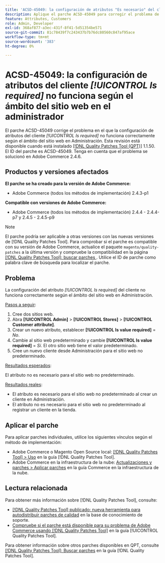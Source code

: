 ```yaml
---
title: 'ACSD-45049: la configuración de atributos "Es necesario" del cliente no funciona según el ámbito del sitio web en el administrador'
description: Aplique el parche ACSD-45049 para corregir el problema de Adobe Commerce en el que el atributo del cliente "[!UICONTROL Is required]" no se ha anulado correctamente según el ámbito del sitio web en Administración.
feature: Attributes, Customers
role: Admin, Developer
exl-id: 368af877-a3ec-431f-8f41-5d51354be571
source-git-commit: 81c78439f7c243437b7b76dc80560c847af95ace
workflow-type: tm+mt
source-wordcount: '383'
ht-degree: 0%

---
```


# ACSD-45049: la configuración de atributos del cliente *[!UICONTROL Is required]* no funciona según el ámbito del sitio web en el administrador

El parche ACSD-45049 corrige el problema en el que la configuración de atributos del cliente *[!UICONTROL Is required]* no funciona correctamente según el ámbito del sitio web en Administración. Esta revisión está disponible cuando está instalado [[!DNL Quality Patches Tool (QPT)]](/help/tools/quality-patches-tool/usage.md) 1.1.50. El ID del parche es ACSD-45049. Tenga en cuenta que el problema se solucionó en Adobe Commerce 2.4.6.

## Productos y versiones afectados

**El parche se ha creado para la versión de Adobe Commerce:**

* Adobe Commerce (todos los métodos de implementación) 2.4.3-p1

**Compatible con versiones de Adobe Commerce:**

* Adobe Commerce (todos los métodos de implementación) 2.4.4 - 2.4.4-p7 y 2.4.5 - 2.4.5-p9

>[!NOTE]
>
>El parche podría ser aplicable a otras versiones con las nuevas versiones de [!DNL Quality Patches Tool]. Para comprobar si el parche es compatible con su versión de Adobe Commerce, actualice el paquete `magento/quality-patches` a la última versión y compruebe la compatibilidad en la página [[!DNL Quality Patches Tool]: buscar parches ](https://experienceleague.adobe.com/tools/commerce-quality-patches/index.html). Utilice el ID de parche como palabra clave de búsqueda para localizar el parche.

## Problema

La configuración del atributo *[!UICONTROL Is required]* del cliente no funciona correctamente según el ámbito del sitio web en Administración.

<u>Pasos a seguir</u>:

1. Cree dos sitios web.
1. Abra **[!UICONTROL Admin]** > **[!UICONTROL Stores]** > **[!UICONTROL Customer attribute]**.
1. Crear un nuevo atributo, establecer **[!UICONTROL Is value required]** = *No*.
1. Cambie al sitio web predeterminado y cambie **[!UICONTROL Is value required]** = *Sí*. El otro sitio web tiene el valor predeterminado.
1. Cree un nuevo cliente desde Administración para el sitio web no predeterminado.

<u>Resultados esperados</u>:

El atributo no es necesario para el sitio web no predeterminado.

<u>Resultados reales</u>:

* El atributo es necesario para el sitio web no predeterminado al crear un cliente en Administración.
* El atributo no es necesario para el sitio web no predeterminado al registrar un cliente en la tienda.

## Aplicar el parche

Para aplicar parches individuales, utilice los siguientes vínculos según el método de implementación:

* Adobe Commerce o Magento Open Source local: [[!DNL Quality Patches Tool] > Uso](/help/tools/quality-patches-tool/usage.md) en la guía [!DNL Quality Patches Tool].
* Adobe Commerce en la infraestructura de la nube: [Actualizaciones y parches > Aplicar parches](https://experienceleague.adobe.com/docs/commerce-cloud-service/user-guide/develop/upgrade/apply-patches.html) en la guía Commerce en la infraestructura de la nube.

## Lectura relacionada

Para obtener más información sobre [!DNL Quality Patches Tool], consulte:

* [[!DNL Quality Patches Tool] publicado: nueva herramienta para autodistribuir parches de calidad](https://experienceleague.adobe.com/en/docs/commerce-knowledge-base/kb/announcements/commerce-announcements/magento-quality-patches-released-new-tool-to-self-serve-quality-patches) en la base de conocimiento de soporte.
* [Compruebe si el parche está disponible para su problema de Adobe Commerce usando [!DNL Quality Patches Tool]](/help/tools/quality-patches-tool/patches-available-in-qpt/check-patch-for-magento-issue-with-magento-quality-patches.md) en la guía [!UICONTROL Quality Patches Tool].


Para obtener información sobre otros parches disponibles en QPT, consulte [[!DNL Quality Patches Tool]: Buscar parches](https://experienceleague.adobe.com/tools/commerce-quality-patches/index.html) en la guía [!DNL Quality Patches Tool].
